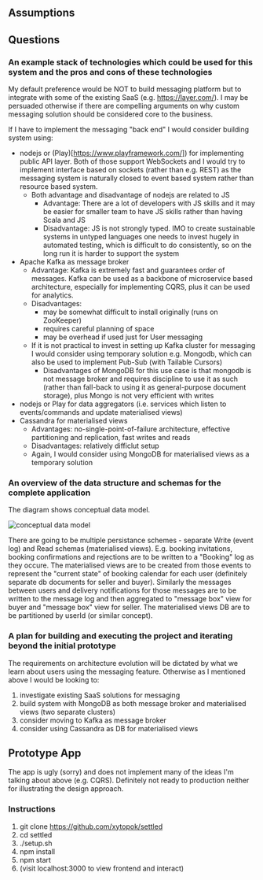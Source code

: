 ## Assumptions



## Questions

### An example stack of technologies which could be used for this system and the pros and cons of these technologies

My default preference would be NOT to build messaging platform but to integrate with some of the existing SaaS (e.g. https://layer.com/). I may be persuaded otherwise if there are compelling arguments on why custom messaging solution should be considered core to the business.

If I have to implement the messaging "back end" I would consider building system using:

* nodejs or (Play)[https://www.playframework.com/]) for implementing public API layer. Both of those support WebSockets and I would try to implement interface based on sockets (rather than e.g. REST) as the messaging system is naturally closed to event based system rather than resource based system.
  * Both advantage and disadvantage of nodejs are related to JS
    * Advantage: There are a lot of developers with JS skills and it may be easier for smaller team to have JS skills rather than having Scala and JS
    * Disadvantage: JS is not strongly typed. IMO to create sustainable systems in untyped languages one needs to invest hugely in automated testing, which is difficult to do consistently, so on the long run it is harder to support the system
* Apache Kafka as message broker
  * Advantage: Kafka is extremely fast and guarantees order of messages. Kafka can be used as a backbone of microservice based architecture, especially for implementing CQRS, plus it can be used for analytics.  
  * Disadvantages: 
    * may be somewhat difficult to install originally (runs on ZooKeeper)
    * requires careful planning of space
    * may be overhead if used just for User messaging
  * If it is not practical to invest in setting up Kafka cluster for messaging I would consider using temporary solution e.g. Mongodb, which can also be used to implement Pub-Sub (with Tailable Cursors)
    * Disadvantages of MongoDB for this use case is that mongodb is not message broker and requires discipline to use it as such (rather than fall-back to using it as general-purpose document storage), plus Mongo is not very efficient with writes
* nodejs or Play for data aggregators (i.e. services which listen to events/commands and update materialised views)
* Cassandra for materialised views 
  * Advantages: no-single-point-of-failure architecture, effective partitioning and replication, fast writes and reads
  * Disadvantages: relatively difficlut setup
  * Again, I would consider using MongoDB for materialised views as a temporary solution

### An overview of the data structure and schemas for the complete application

The diagram shows conceptual data model. 

![conceptual data model](http://yuml.me/934eaefe.svg)

There are going to be multiple persistance schemes - separate Write (event log) and Read schemas (materialised views). 
E.g. booking invitations, booking confirmations and rejections are to be written to a "Booking" log as they occure. The materialised views are to be created from those events to represent the "current state" of booking calendar for each user (definitely separate db documents for seller and buyer). 
Similarly the messages between users and delivery notifications for those messages are to be written to the message log and then aggregated to "message box" view for buyer and "message box" view for seller. The materialised views DB are to be partitioned by userId (or similar concept).

### A plan for building and executing the project and iterating beyond the initial prototype

The requirements on architecture evolution will be dictated by what we learn about users using the messaging feature. Otherwise as I mentioned above I would be looking to:

1. investigate existing SaaS solutions for messaging
2. build system with MongoDB as both message broker and materialised views (two separate clusters)
3. consider moving to Kafka as message broker
4. consider using Cassandra as DB for materialised views

## Prototype App

The app is ugly (sorry) and does not implement many of the ideas I'm talking about above (e.g. CQRS). Definitely not ready to production neither for illustrating the design approach.

### Instructions

1. git clone https://github.com/xytopok/settled
2. cd settled
3. ./setup.sh
4. npm install
5. npm start
6. (visit localhost:3000 to view frontend and interact)


